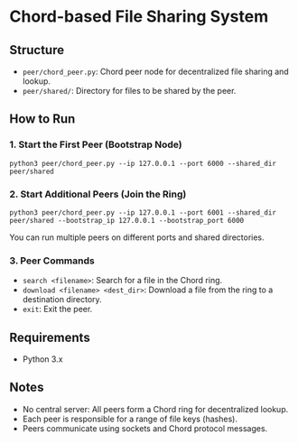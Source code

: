 # Chord-based File Sharing System

## Structure
- `peer/chord_peer.py`: Chord peer node for decentralized file sharing and lookup.
- `peer/shared/`: Directory for files to be shared by the peer.

## How to Run

### 1. Start the First Peer (Bootstrap Node)
```
python3 peer/chord_peer.py --ip 127.0.0.1 --port 6000 --shared_dir peer/shared
```

### 2. Start Additional Peers (Join the Ring)
```
python3 peer/chord_peer.py --ip 127.0.0.1 --port 6001 --shared_dir peer/shared --bootstrap_ip 127.0.0.1 --bootstrap_port 6000
```

You can run multiple peers on different ports and shared directories.

### 3. Peer Commands
- `search <filename>`: Search for a file in the Chord ring.
- `download <filename> <dest_dir>`: Download a file from the ring to a destination directory.
- `exit`: Exit the peer.

## Requirements
- Python 3.x

## Notes
- No central server: All peers form a Chord ring for decentralized lookup.
- Each peer is responsible for a range of file keys (hashes).
- Peers communicate using sockets and Chord protocol messages.
